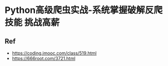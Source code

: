 # Python高级爬虫实战-系统掌握破解反爬技能 挑战高薪


## Ref

* <https://coding.imooc.com/class/519.html>
* <https://666root.com/3721.html>